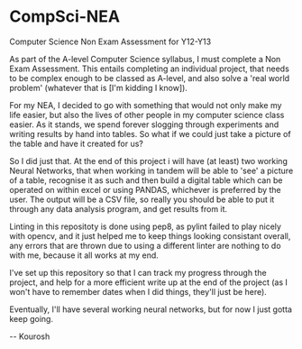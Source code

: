 # CompSci-NEA
Computer Science Non Exam Assessment for Y12-Y13

As part of the A-level Computer Science syllabus, I must complete a Non Exam Assessment. This entails completing an individual project, that needs to be complex enough to be classed as A-level, and also solve a 'real world problem' (whatever that is [I'm kidding I know]).

For my NEA, I decided to go with something that would not only make my life easier, but also the lives of other people in my computer science class easier. As it stands, we spend forever slogging through experiments and writing results by hand into tables. So what if we could just take a picture of the table and have it created for us?

So I did just that. At the end of this project i will have (at least) two working Neural Networks, that when working in tandem will be able to 'see' a picture of a table, recognise it as such and then build a digital table which can be operated on within excel or using PANDAS, whichever is preferred by the user. The output will be a CSV file, so really you should be able to put it through any data analysis program, and get results from it.

Linting in this repositoty is done using pep8, as pylint failed to play nicely with opencv, and it just helped me to keep things looking consistant overall, any errors that are thrown due to using a different linter are nothing to do with me, because it all works at my end.

I've set up this repository so that I can track my progress through the project, and help for a more efficient write up at the end of the project (as I won't have to remember dates when I did things, they'll just be here). 

Eventually, I'll have several working neural networks, but for now I just gotta keep going. 

-- Kourosh 
